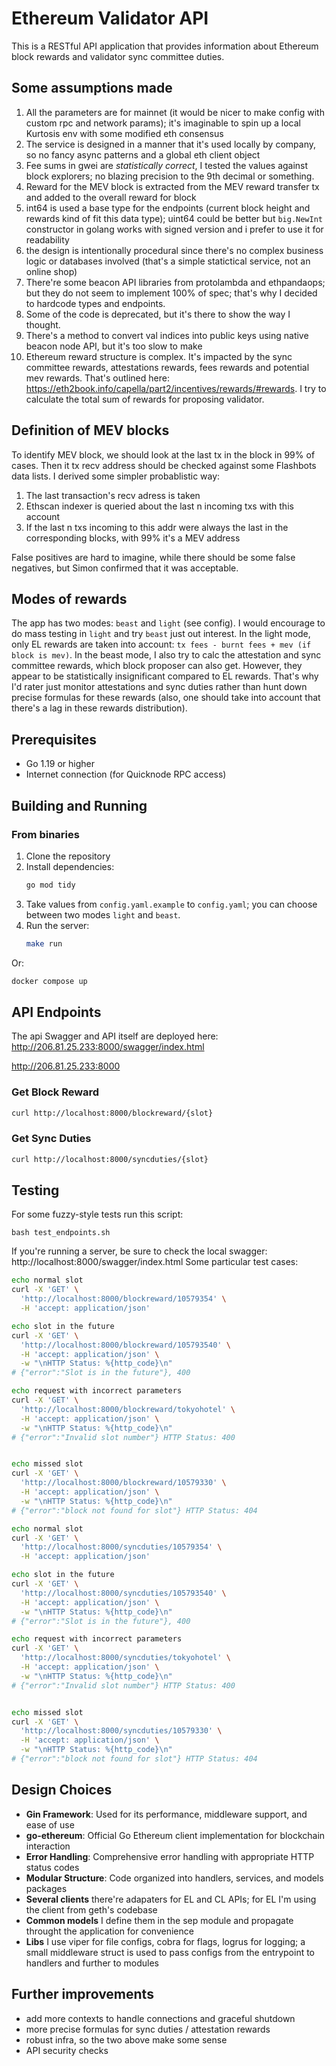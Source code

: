 # Ethereum Validator API

This is a RESTful API application that provides information about Ethereum block rewards and validator sync committee duties.
## Some assumptions made


1. All the parameters are for mainnet (it would be nicer to make config with custom rpc and network params);
it's imaginable to spin up a local Kurtosis env with some modified eth consensus
2. The service is designed in a manner that it's used locally by company, so no fancy async patterns and 
a global eth client object
3. Fee sums in gwei are *statistically correct*, I tested the values against block explorers;
no blazing precision to the 9th decimal or something.
4. Reward for the MEV block is extracted from the MEV reward transfer tx and added to the overall reward for block
5. int64 is used a base type for the endpoints (current block height and rewards kind of fit this data type); 
uint64 could be better but `big.NewInt` constructor in golang works with signed version and i prefer to use it for readability
6. the design is intentionally procedural since there's no complex business logic or databases involved (that's a simple statictical service, not an online shop)
7. There're some beacon API libraries from protolambda and ethpandaops; but they do not seem to implement 100% of spec;
that's why I decided to hardcode types and endpoints.
8. Some of the code is deprecated, but it's there to show the way I thought.
9. There's a method to convert val indices into public keys using native beacon node API, but it's too slow to make 
10. Ethereum reward structure is complex. It's impacted by the sync committee rewards, attestations rewards, fees rewards and potential mev rewards.
That's outlined here: https://eth2book.info/capella/part2/incentives/rewards/#rewards. 
I try to calculate the total sum of rewards for proposing validator.

## Definition of MEV blocks

To identify MEV block, we should look at the last tx in the block in 99% of cases. 
Then it tx recv address should be checked against some Flashbots data lists.
I derived some simpler probablistic way: 
1) The last transaction's recv adress is taken
2) Ethscan indexer is queried about the last n incoming txs with this account
3) If the last n txs incoming to this addr were always the last in the corresponding blocks, with 99% it's a MEV address

False positives are hard to imagine, while there should be some false negatives, but Simon confirmed that it was acceptable.

## Modes of rewards

The app has two modes: `beast` and `light` (see config). I would encourage to do mass testing in `light` and try `beast` just out interest.
In the light mode, only EL rewards are taken into account: `tx fees - burnt fees + mev (if block is mev)`.
In the beast mode, I also try to calc the attestation and sync committee rewards, which block proposer can also get. However, they appear 
to be statistically insignificant compared to EL rewards. That's why I'd rater just monitor attestations and sync duties
rather than hunt down precise formulas for these rewards (also, one should take into account that there's a lag in these rewards distribution).


## Prerequisites

- Go 1.19 or higher
- Internet connection (for Quicknode RPC access)

## Building and Running
### From binaries
1. Clone the repository
2. Install dependencies:
   ```bash
   go mod tidy
   ```
3. Take values from `config.yaml.example` to `config.yaml`; you can choose between two modes `light` and `beast`.
4. Run the server:
   ```bash
   make run
   ```
Or:
   ```bash
   docker compose up
   ```


## API Endpoints

The api Swagger and API itself are deployed here:
http://206.81.25.233:8000/swagger/index.html

http://206.81.25.233:8000
### Get Block Reward
```bash
curl http://localhost:8000/blockreward/{slot}
```

### Get Sync Duties
```bash
curl http://localhost:8000/syncduties/{slot}
```

## Testing

For some fuzzy-style tests run this script: 
```
bash test_endpoints.sh
```

If you're running a server, be sure to check the local swagger: http://localhost:8000/swagger/index.html
Some particular test cases:
```bash
echo normal slot
curl -X 'GET' \
  'http://localhost:8000/blockreward/10579354' \
  -H 'accept: application/json'

echo slot in the future
curl -X 'GET' \
  'http://localhost:8000/blockreward/105793540' \
  -H 'accept: application/json' \
  -w "\nHTTP Status: %{http_code}\n"
# {"error":"Slot is in the future"}, 400

echo request with incorrect parameters
curl -X 'GET' \
  'http://localhost:8000/blockreward/tokyohotel' \
  -H 'accept: application/json' \
  -w "\nHTTP Status: %{http_code}\n"
# {"error":"Invalid slot number"} HTTP Status: 400


echo missed slot 
curl -X 'GET' \
  'http://localhost:8000/blockreward/10579330' \
  -H 'accept: application/json' \
  -w "\nHTTP Status: %{http_code}\n"
# {"error":"block not found for slot"} HTTP Status: 404

echo normal slot
curl -X 'GET' \
  'http://localhost:8000/syncduties/10579354' \
  -H 'accept: application/json'

echo slot in the future
curl -X 'GET' \
  'http://localhost:8000/syncduties/105793540' \
  -H 'accept: application/json' \
  -w "\nHTTP Status: %{http_code}\n"
# {"error":"Slot is in the future"}, 400

echo request with incorrect parameters
curl -X 'GET' \
  'http://localhost:8000/syncduties/tokyohotel' \
  -H 'accept: application/json' \
  -w "\nHTTP Status: %{http_code}\n"
# {"error":"Invalid slot number"} HTTP Status: 400


echo missed slot 
curl -X 'GET' \
  'http://localhost:8000/syncduties/10579330' \
  -H 'accept: application/json' \
  -w "\nHTTP Status: %{http_code}\n"
# {"error":"block not found for slot"} HTTP Status: 404
```
## Design Choices

- **Gin Framework**: Used for its performance, middleware support, and ease of use
- **go-ethereum**: Official Go Ethereum client implementation for blockchain interaction
- **Error Handling**: Comprehensive error handling with appropriate HTTP status codes
- **Modular Structure**: Code organized into handlers, services, and models packages
- **Several clients** there're adapaters for EL and CL APIs; for EL I'm using the client from geth's codebase
- **Common models** I define them in the sep module and propagate throught the application for convenience
- **Libs** I use viper for file configs, cobra for flags, logrus for logging; a small middleware struct is used to pass 
configs from the entrypoint to handlers and further to modules

## Further improvements

- add more contexts to handle connections and graceful shutdown
- more precise formulas for sync duties / attestation rewards
- robust infra, so the two above make some sense
- API security checks

